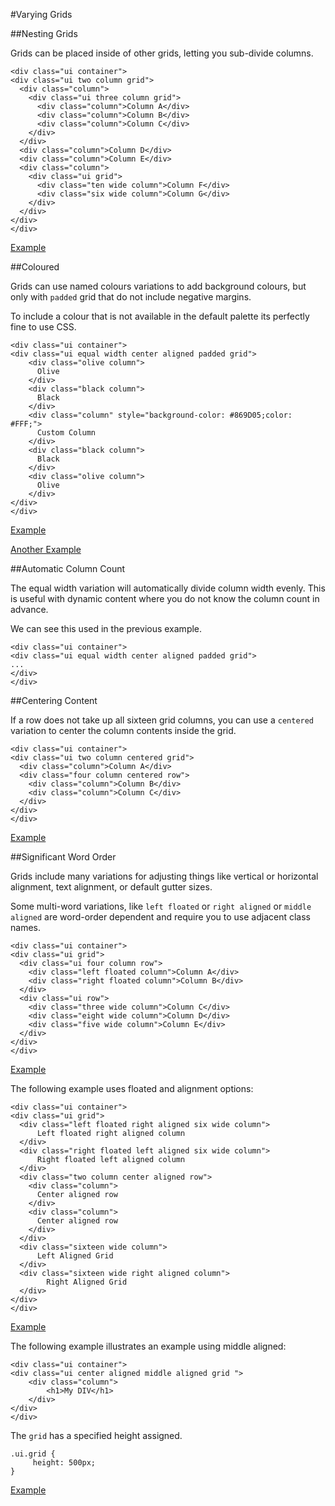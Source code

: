 
#Varying Grids

##Nesting Grids

Grids can be placed inside of other grids, letting you sub-divide columns.

~~~
<div class="ui container">
<div class="ui two column grid">
  <div class="column">
    <div class="ui three column grid">
      <div class="column">Column A</div>
      <div class="column">Column B</div>
      <div class="column">Column C</div>
    </div>
  </div>
  <div class="column">Column D</div>
  <div class="column">Column E</div>
  <div class="column">
    <div class="ui grid">
      <div class="ten wide column">Column F</div>
      <div class="six wide column">Column G</div>
    </div>
  </div>
</div>
</div>
~~~

<a href="archives/Class Htmls/eg10.html" target = "_ blank">Example</a>

##Coloured

Grids can use named colours variations to add background colours, but only with `padded` grid that do not include negative margins.

To include a colour that is not available in the default palette its perfectly fine to use CSS.

~~~
<div class="ui container">
<div class="ui equal width center aligned padded grid">
    <div class="olive column">
      Olive
    </div>
    <div class="black column">
      Black
    </div>
    <div class="column" style="background-color: #869D05;color: #FFF;">
      Custom Column
    </div>
    <div class="black column">
      Black
    </div>
    <div class="olive column">
      Olive
    </div>
</div>
</div>
~~~

<a href="archives/Class Htmls/eg11.html" target = "_ blank">Example</a>

<a href="archives/Class Htmls/eg12.html" target = "_ blank">Another Example</a>

##Automatic Column Count

The equal width variation will automatically divide column width evenly. This is useful with dynamic content where you do not know the column count in advance.

We can see this used in the previous example.

~~~
<div class="ui container">
<div class="ui equal width center aligned padded grid">
...
</div>
</div>
~~~

##Centering Content

If a row does not take up all sixteen grid columns, you can use a `centered` variation to center the column contents inside the grid.

~~~
<div class="ui container">
<div class="ui two column centered grid">
  <div class="column">Column A</div>
  <div class="four column centered row">
    <div class="column">Column B</div>
    <div class="column">Column C</div>
  </div>
</div>
</div>
~~~

<a href="archives/Class Htmls/eg13.html" target = "_ blank">Example</a>

##Significant Word Order

Grids include many variations for adjusting things like vertical or horizontal alignment, text alignment, or default gutter sizes.

Some multi-word variations, like `left floated` or `right aligned` or `middle aligned` are word-order dependent and require you to use adjacent class names.

~~~
<div class="ui container">
<div class="ui grid">
  <div class="ui four column row">
    <div class="left floated column">Column A</div>
    <div class="right floated column">Column B</div>
  </div>
  <div class="ui row">
    <div class="three wide column">Column C</div>
    <div class="eight wide column">Column D</div>
    <div class="five wide column">Column E</div>
  </div>
</div>
</div>
~~~

<a href="archives/Class Htmls/eg14.html" target = "_ blank">Example</a>

The following example uses floated and alignment options:

~~~
<div class="ui container">
<div class="ui grid">
  <div class="left floated right aligned six wide column">
      Left floated right aligned column
  </div>
  <div class="right floated left aligned six wide column">
      Right floated left aligned column
  </div>
  <div class="two column center aligned row">
    <div class="column">
      Center aligned row
    </div>
    <div class="column">
      Center aligned row
    </div>
  </div>
  <div class="sixteen wide column">
      Left Aligned Grid
  </div>
  <div class="sixteen wide right aligned column">
        Right Aligned Grid
  </div>
</div>
</div>
~~~

<a href="archives/Class Htmls/eg15.html" target = "_ blank">Example</a>

The following example illustrates an example using middle aligned:

~~~
<div class="ui container">
<div class="ui center aligned middle aligned grid ">
    <div class="column">
        <h1>My DIV</h1>
    </div>
</div>
</div>
~~~

The `grid` has a specified height assigned.

~~~
.ui.grid {
     height: 500px;
}
~~~

<a href="archives/Class Htmls/eg16.html" target = "_ blank">Example</a>



